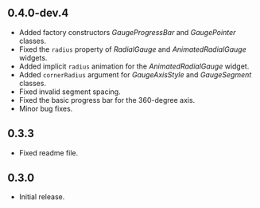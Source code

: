 ## 0.4.0-dev.4
- Added factory constructors _GaugeProgressBar_ and _GaugePointer_ classes.
- Fixed the `radius` property of *RadialGauge* and *AnimatedRadialGauge* widgets.
- Added implicit `radius` animation for the *AnimatedRadialGauge* widget.
- Added `cornerRadius` argument for *GaugeAxisStyle* and *GaugeSegment* classes.
- Fixed invalid segment spacing.
- Fixed the basic progress bar for the 360-degree axis.
- Minor bug fixes.

## 0.3.3

- Fixed readme file.

## 0.3.0

- Initial release.

